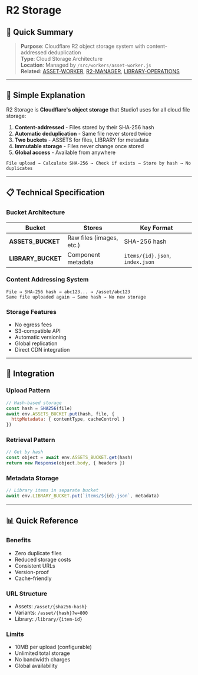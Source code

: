 # R2 Storage

## 🎯 Quick Summary
> **Purpose**: Cloudflare R2 object storage system with content-addressed deduplication  
> **Type**: Cloud Storage Architecture  
> **Location**: Managed by `/src/workers/asset-worker.js`  
> **Related**: [ASSET-WORKER](./ASSET-WORKER.md), [R2-MANAGER](../../UTILS/R2-MANAGER.md), [LIBRARY-OPERATIONS](./LIBRARY-OPERATIONS.md)

---

## 🔄 Simple Explanation

R2 Storage is **Cloudflare's object storage** that Studio1 uses for all cloud file storage:

1. **Content-addressed** - Files stored by their SHA-256 hash
2. **Automatic deduplication** - Same file never stored twice
3. **Two buckets** - ASSETS for files, LIBRARY for metadata
4. **Immutable storage** - Files never change once stored
5. **Global access** - Available from anywhere

```
File upload → Calculate SHA-256 → Check if exists → Store by hash → No duplicates
```

---

## 📋 Technical Specification

### Bucket Architecture

| Bucket | Stores | Key Format |
|--------|--------|------------|
| **ASSETS_BUCKET** | Raw files (images, etc.) | SHA-256 hash |
| **LIBRARY_BUCKET** | Component metadata | `items/{id}.json`, `index.json` |

### Content Addressing System
```
File → SHA-256 hash → abc123... → /asset/abc123
Same file uploaded again → Same hash → No new storage
```

### Storage Features
- No egress fees
- S3-compatible API
- Automatic versioning
- Global replication
- Direct CDN integration

---

## 🔗 Integration

### Upload Pattern
```javascript
// Hash-based storage
const hash = SHA256(file)
await env.ASSETS_BUCKET.put(hash, file, {
  httpMetadata: { contentType, cacheControl }
})
```

### Retrieval Pattern
```javascript
// Get by hash
const object = await env.ASSETS_BUCKET.get(hash)
return new Response(object.body, { headers })
```

### Metadata Storage
```javascript
// Library items in separate bucket
await env.LIBRARY_BUCKET.put(`items/${id}.json`, metadata)
```

---

## 📊 Quick Reference

### Benefits
- Zero duplicate files
- Reduced storage costs
- Consistent URLs
- Version-proof
- Cache-friendly

### URL Structure
- Assets: `/asset/{sha256-hash}`
- Variants: `/asset/{hash}?w=800`
- Library: `/library/{item-id}`

### Limits
- 10MB per upload (configurable)
- Unlimited total storage
- No bandwidth charges
- Global availability
